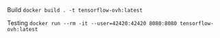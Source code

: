 Build
`docker build . -t tensorflow-ovh:latest`

Testing
`docker run --rm -it --user=42420:42420 8080:8080 tensorflow-ovh:latest`
